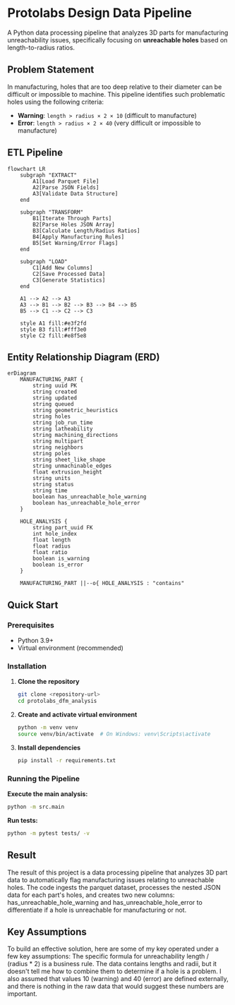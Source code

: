 # Protolabs Design Data Pipeline

A Python data processing pipeline that analyzes 3D parts for manufacturing unreachability issues, specifically focusing on **unreachable holes** based on length-to-radius ratios.

## Problem Statement

In manufacturing, holes that are too deep relative to their diameter can be difficult or impossible to machine. This pipeline identifies such problematic holes using the following criteria:

- **Warning**: `length > radius × 2 × 10` (difficult to manufacture)
- **Error**: `length > radius × 2 × 40` (very difficult or impossible to manufacture)



## ETL Pipeline

```mermaid
flowchart LR
    subgraph "EXTRACT"
        A1[Load Parquet File]
        A2[Parse JSON Fields]
        A3[Validate Data Structure]
    end
    
    subgraph "TRANSFORM"
        B1[Iterate Through Parts]
        B2[Parse Holes JSON Array]
        B3[Calculate Length/Radius Ratios]
        B4[Apply Manufacturing Rules]
        B5[Set Warning/Error Flags]
    end
    
    subgraph "LOAD"
        C1[Add New Columns]
        C2[Save Processed Data]
        C3[Generate Statistics]
    end
    
    A1 --> A2 --> A3
    A3 --> B1 --> B2 --> B3 --> B4 --> B5
    B5 --> C1 --> C2 --> C3
    
    style A1 fill:#e3f2fd
    style B3 fill:#fff3e0
    style C2 fill:#e8f5e8
```

## Entity Relationship Diagram (ERD)
```mermaid
erDiagram
    MANUFACTURING_PART {
        string uuid PK
        string created
        string updated
        string queued
        string geometric_heuristics
        string holes
        string job_run_time
        string latheability
        string machining_directions
        string multipart
        string neighbors
        string poles
        string sheet_like_shape
        string unmachinable_edges
        float extrusion_height
        string units
        string status
        string time
        boolean has_unreachable_hole_warning
        boolean has_unreachable_hole_error
    }

    HOLE_ANALYSIS {
        string part_uuid FK
        int hole_index
        float length
        float radius
        float ratio
        boolean is_warning
        boolean is_error
    }

    MANUFACTURING_PART ||--o{ HOLE_ANALYSIS : "contains"
```

## Quick Start

### Prerequisites

- Python 3.9+
- Virtual environment (recommended)

### Installation

1. **Clone the repository**
   ```bash
   git clone <repository-url>
   cd protolabs_dfm_analysis
   ```

2. **Create and activate virtual environment**
   ```bash
   python -m venv venv
   source venv/bin/activate  # On Windows: venv\Scripts\activate
   ```

3. **Install dependencies**
   ```bash
   pip install -r requirements.txt
   ```

### Running the Pipeline

**Execute the main analysis:**
```bash
python -m src.main
```

**Run tests:**
```bash
python -m pytest tests/ -v
```
## Result 
The result of this project is a data processing pipeline that analyzes 3D part data to automatically flag manufacturing issues relating to unreachable holes. The code ingests the parquet dataset, processes the nested JSON data for each part's holes, and creates two new columns: has_unreachable_hole_warning and has_unreachable_hole_error to differentiate if a hole is unreachable for manufacturing or not. 

## Key Assumptions 
To build an effective solution, here are some of my key  operated under a few key assumptions:
The specific formula for unreachability  length / (radius * 2) is a business rule. The data contains lengths and radii, but it doesn't tell me how to combine them to determine if a hole is a problem.
I also assumed that values 10 (warning) and 40 (error) are defined externally, and there is nothing in the raw data that would suggest these numbers are important.



